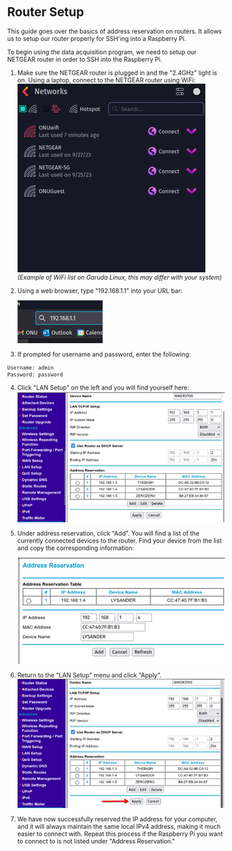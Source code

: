 # Router Setup
This guide goes over the basics of address reservation on routers. It allows us to setup our router properly for SSH'ing into a Raspberry Pi.


To begin using the data acquisition program, we need to setup our NETGEAR router in order to SSH into the Raspberry Pi.

1. Make sure the NETGEAR router is plugged in and the "2.4GHz" light is on. Using a laptop, connect to the NETGEAR router using WiFi:
	![data-aq-wifi.png](../_static/images/data-aq/data-aq-wifi.png)
	*(Example of WiFi list on Garuda Linux, this may differ with your system)*

2. Using a web browser, type "192.168.1.1" into your URL bar:

	![data-aq-url-bar.png](../_static/images/data-aq/data-aq-url-bar.png)
	
3. If prompted for username and password, enter the following:
```
Username: admin
Password: password
```

4. Click "LAN Setup" on the left and you will find yourself here:
	![data-aq-lan-setup.png](../_static/images/data-aq/data-aq-lan-setup.png)
	
5. Under address reservation, click "Add". You will find a list of the currently connected devices to the router. Find your device from the list and copy the corresponding information:

	![data-aq-address-reservation.png](../_static/images/data-aq/data-aq-address-reservation.png)
	
6. Return to the "LAN Setup" menu and click "Apply". 
	![data-aq-lan-setup-apply.png](../_static/images/data-aq/data-aq-lan-setup-apply.png)
	
7. We have now successfully reserved the IP address for your computer, and it will always maintain the same local IPv4 address, making it much easier to connect with. Repeat this process if the Raspberry Pi you want to connect to is not listed under "Address Reservation."